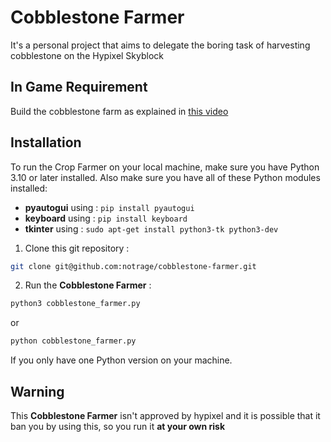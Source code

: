 # Cobblestone Farmer
It's a personal project that aims to delegate the boring task of harvesting cobblestone on the Hypixel Skyblock
## In Game Requirement
Build the cobblestone farm as explained in [this video](https://youtu.be/NZjmIk7nj-I?feature=shared)
## Installation
To run the Crop Farmer on your local machine, make sure you have Python 3.10 or later installed.
Also make sure you have all of these Python modules installed:
- **pyautogui** using : `pip install pyautogui`
- **keyboard** using : `pip install keyboard`
- **tkinter** using : `sudo apt-get install python3-tk python3-dev`
1. Clone this git repository :
```bash
git clone git@github.com:notrage/cobblestone-farmer.git
```
2. Run the **Cobblestone Farmer** :
```bash
python3 cobblestone_farmer.py
```
or
```bash
python cobblestone_farmer.py
```
If you only have one Python version on your machine.
## Warning
This **Cobblestone Farmer** isn't approved by hypixel and it is possible that it ban you by using this, so you run it **at your own risk**